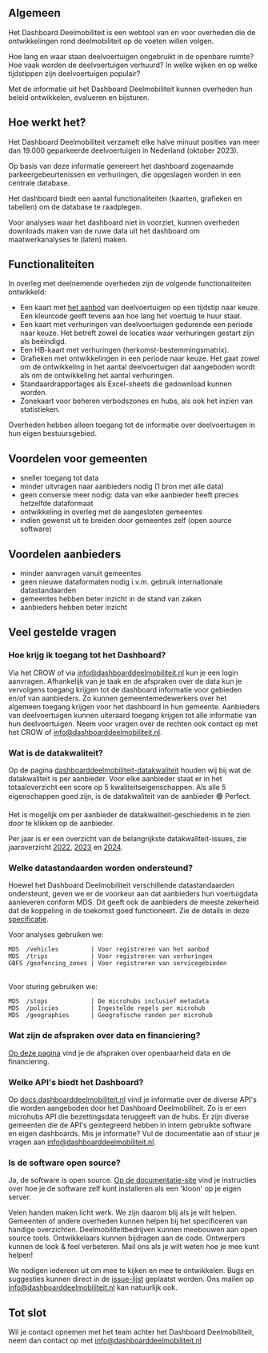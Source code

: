 ## Algemeen

Het Dashboard Deelmobiliteit is een webtool van en voor overheden die de ontwikkelingen rond deelmobiliteit op de voeten willen volgen.

Hoe lang en waar staan deelvoertuigen ongebruikt in de openbare ruimte? Hoe vaak worden de deelvoertuigen verhuurd? In welke wijken en op welke tijdstippen zijn deelvoertuigen populair? 

Met de informatie uit het Dashboard Deelmobiliteit kunnen overheden hun beleid ontwikkelen, evalueren en bijsturen.

## Hoe werkt het?

Het Dashboard Deelmobiliteit verzamelt elke halve minuut posities van meer dan 19.000 geparkeerde deelvoertuigen in Nederland (oktober 2023).

Op basis van deze informatie genereert het dashboard zogenaamde parkeergebeurtenissen en verhuringen, die opgeslagen worden in een centrale database.

Het dashboard biedt een aantal functionaliteiten (kaarten, grafieken en tabellen) om de database te raadplegen. 

Voor analyses waar het dashboard niet in voorziet, kunnen overheden downloads maken van de ruwe data uit het dashboard om maatwerkanalyses te (laten) maken.

## Functionaliteiten

In overleg met deelnemende overheden zijn de volgende functionaliteiten ontwikkeld:

- Een kaart met [het aanbod](https://dashboarddeelmobiliteit.nl/docs/Aanbod/Aanbod-kaart.md) van deelvoertuigen op een tijdstip naar keuze. Een kleurcode geeft tevens aan hoe lang het voertuig te huur staat.
- Een kaart met verhuringen van deelvoertuigen gedurende een periode naar keuze. Het betreft zowel de locaties waar verhuringen gestart zijn als beëindigd.
- Een HB-kaart met verhuringen (herkomst-bestemmingsmatrix).
- Grafieken met ontwikkelingen in een periode naar keuze. Het gaat zowel om de ontwikkeling in het aantal deelvoertuigen dat aangeboden wordt als om de ontwikkeling het aantal verhuringen.
- Standaardrapportages als Excel-sheets die gedownload kunnen worden.
- Zonekaart voor beheren verbodszones en hubs, als ook het inzien van statistieken.

Overheden hebben alleen toegang tot de informatie over deelvoertuigen in hun eigen bestuursgebied.

## Voordelen voor gemeenten

- sneller toegang tot data
- minder uitvragen naar aanbieders nodig (1 bron met alle data)
- geen conversie meer nodig: data van elke aanbieder heeft precies hetzelfde dataformaat
- ontwikkeling in overleg met de aangesloten gemeentes
- indien gewenst uit te breiden door gemeentes zelf (open source software)

## Voordelen aanbieders

- minder aanvragen vanuit gemeentes
- geen nieuwe dataformaten nodig i.v.m. gebruik internationale datastandaarden
- gemeentes hebben beter inzicht in de stand van zaken
- aanbieders hebben beter inzicht

## Veel gestelde vragen

### Hoe krijg ik toegang tot het Dashboard?

Via het CROW of via info@dashboarddeelmobiliteit.nl kun je een login aanvragen. Afhankelijk van je taak en de afspraken over de data kun je vervolgens toegang krijgen tot de dashboard informatie voor gebieden en/of van aanbieders. Zo kunnen gemeentemedewerkers over het algemeen toegang krijgen voor het dashboard in hun gemeente. Aanbieders van deelvoertuigen kunnen uiteraard toegang krijgen tot alle informatie van hun deelvoertuigen. Neem voor vragen over de rechten ook contact op met het CROW of info@dashboarddeelmobiliteit.nl.

### Wat is de datakwaliteit?

Op de pagina [dashboarddeelmobiliteit-datakwaliteit](https://github.com/Stichting-CROW/dashboarddeelmobiliteit-datakwaliteit#dashboard-deelmobiliteit-data-quality) houden wij bij wat de datakwaliteit is per aanbieder. Voor elke aanbieder staat er in het totaaloverzicht een score op 5 kwaliteitseigenschappen. Als alle 5 eigenschappen goed zijn, is de datakwaliteit van de aanbieder 🟢 Perfect.

Het is mogelijk om per aanbieder de datakwaliteit-geschiedenis in te zien door te klikken op de aanbieder.

Per jaar is er een overzicht van de belangrijkste datakwaliteit-issues, zie jaaroverzicht [2022](https://github.com/Stichting-CROW/dashboarddeelmobiliteit-datakwaliteit/blob/main/year-overview/2022.md), [2023](https://github.com/Stichting-CROW/dashboarddeelmobiliteit-datakwaliteit/blob/main/year-overview/2023.md) en [2024](https://github.com/Stichting-CROW/dashboarddeelmobiliteit-datakwaliteit/blob/main/year-overview/2024.md).

### Welke datastandaarden worden ondersteund?

Hoewel het Dashboard Deelmobiliteit verschillende datastandaarden ondersteunt, geven we er de voorkeur aan dat aanbieders hun voertuigdata aanleveren conform MDS. Dit geeft ook de aanbieders de meeste zekerheid dat de koppeling in de toekomst goed functioneert. Zie de details in deze [specificatie](https://docs.dashboarddeelmobiliteit.nl/data_feeds/for_monitoring/).

Voor analyses gebruiken we:

```
MDS  /vehicles         | Voor registreren van het aanbod
MDS  /trips            | Voor registreren van verhuringen
GBFS /geofencing_zones | Voor registreren van servicegebieden
```

<br />Voor sturing gebruiken we:

```
MDS  /stops            | De microhubs inclusief metadata
MDS  /policies         | Ingestelde regels per microhub
MDS  /geographies      | Geografische randen per microhub
```

### Wat zijn de afspraken over data en financiering?

[Op deze pagina](https://www.fietsberaad.nl/Kennisbank/Afspraken-over-data-en-financiering-van-dashboard) vind je de afspraken over openbaarheid data en de financiering.

### Welke API's biedt het Dashboard?

Op [docs.dashboarddeelmobiliteit.nl](https://docs.dashboarddeelmobiliteit.nl/) vind je informatie over de diverse API's die worden aangeboden door het Dashboard Deelmobiliteit. Zo is er een microhubs API die bezettingsdata teruggeeft van de hubs. Er zijn diverse gemeenten die de API's geintegreerd hebben in intern gebruikte software en eigen dashboards. Mis je informatie? Vul de documentatie aan of stuur je vragen aan [info@dashboarddeelmobiliteit.nl](mailto:info@dashboarddeelmobiliteit.nl).

### Is de software open source?

Ja, de software is open source. [Op de documentatie-site](https://docs.dashboarddeelmobiliteit.nl/start/how_to_install/) vind je instructies over hoe je de software zelf kunt installeren als een 'kloon' op je eigen server.

Velen handen maken licht werk. We zijn daarom blij als je wilt helpen. Gemeenten of andere overheden kunnen helpen bij het specificeren van handige overzichten. Deelmobiliteitbedrijven kunnen meebouwen aan open source tools. Ontwikkelaars kunnen bijdragen aan de code. Ontwerpers kunnen de look & feel verbeteren. Mail ons als je wilt weten hoe je mee kunt helpen!

We nodigen iedereen uit om mee te kijken en mee te ontwikkelen. Bugs en suggesties kunnen direct in de [issue-lijst](https://github.com/Stichting-CROW/dashboarddeelmobiliteit-app/issues) geplaatst worden. Ons mailen op info@dashboarddeelmobiliteit.nl kan natuurlijk ook.

## Tot slot

Wil je contact opnemen met het team achter het Dashboard Deelmobiliteit, neem dan contact op met <a href="mailto:info@dashboarddeelmobiliteit.nl?Subject=Hallo">info@dashboarddeelmobiliteit.nl</a>